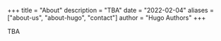 +++
title = "About"
description = "TBA"
date = "2022-02-04"
aliases = ["about-us", "about-hugo", "contact"]
author = "Hugo Authors"
+++

TBA
